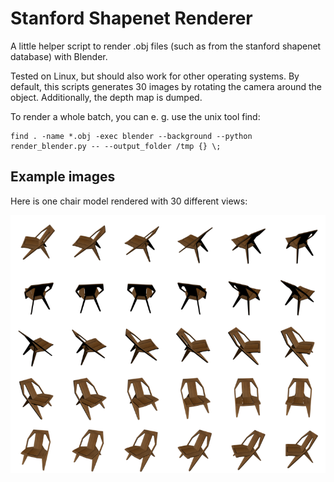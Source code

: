 # Stanford Shapenet Renderer

A little helper script to render .obj files (such as from the stanford shapenet database) with Blender.

Tested on Linux, but should also work for other operating systems. 
By default, this scripts generates 30 images by rotating the camera around the object. Additionally, the depth map is dumped.

To render a whole batch, you can e. g. use the unix tool find:

    find . -name *.obj -exec blender --background --python render_blender.py -- --output_folder /tmp {} \;

## Example images

Here is one chair model rendered with 30 different views:

![Chairs](examples/out_without_specular.png)